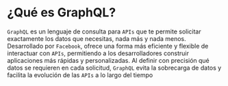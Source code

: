 # ¿Qué es GraphQL?

`GraphQL` es un lenguaje de consulta para `APIs` que te permite solicitar exactamente los datos que necesitas, nada más y nada menos. Desarrollado por `Facebook`, ofrece una forma más eficiente y flexible de interactuar con `APIs`, permitiendo a los desarrolladores construir aplicaciones más rápidas y personalizadas. Al definir con precisión qué datos se requieren en cada solicitud, `GraphQL` evita la sobrecarga de datos y facilita la evolución de las `APIs` a lo largo del tiempo

